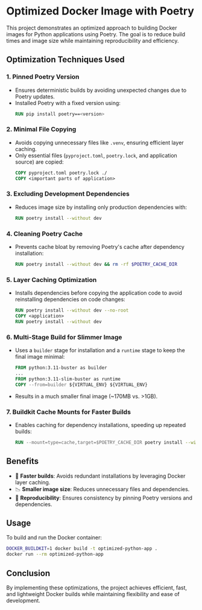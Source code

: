 # Optimized Docker Image with Poetry

This project demonstrates an optimized approach to building Docker images for Python applications using Poetry. The goal is to reduce build times and image size while maintaining reproducibility and efficiency.

## Optimization Techniques Used

### 1. **Pinned Poetry Version**
- Ensures deterministic builds by avoiding unexpected changes due to Poetry updates.
- Installed Poetry with a fixed version using:
  ```dockerfile
  RUN pip install poetry==<version>
  ```

### 2. **Minimal File Copying**
- Avoids copying unnecessary files like `.venv`, ensuring efficient layer caching.
- Only essential files (`pyproject.toml`, `poetry.lock`, and application source) are copied:
  ```dockerfile
  COPY pyproject.toml poetry.lock ./
  COPY <important parts of application>
  ```

### 3. **Excluding Development Dependencies**
- Reduces image size by installing only production dependencies with:
  ```dockerfile
  RUN poetry install --without dev
  ```

### 4. **Cleaning Poetry Cache**
- Prevents cache bloat by removing Poetry's cache after dependency installation:
  ```dockerfile
  RUN poetry install --without dev && rm -rf $POETRY_CACHE_DIR
  ```

### 5. **Layer Caching Optimization**
- Installs dependencies before copying the application code to avoid reinstalling dependencies on code changes:
  ```dockerfile
  RUN poetry install --without dev --no-root
  COPY <application>
  RUN poetry install --without dev
  ```

### 6. **Multi-Stage Build for Slimmer Image**
- Uses a `builder` stage for installation and a `runtime` stage to keep the final image minimal:
  ```dockerfile
  FROM python:3.11-buster as builder
  ...
  FROM python:3.11-slim-buster as runtime
  COPY --from=builder ${VIRTUAL_ENV} ${VIRTUAL_ENV}
  ```
- Results in a much smaller final image (~170MB vs. >1GB).

### 7. **Buildkit Cache Mounts for Faster Builds**
- Enables caching for dependency installations, speeding up repeated builds:
  ```dockerfile
  RUN --mount=type=cache,target=$POETRY_CACHE_DIR poetry install --without dev --no-root
  ```

## Benefits
- 🚀 **Faster builds**: Avoids redundant installations by leveraging Docker layer caching.
- 📉 **Smaller image size**: Reduces unnecessary files and dependencies.
- 🔄 **Reproducibility**: Ensures consistency by pinning Poetry versions and dependencies.

## Usage
To build and run the Docker container:
```sh
DOCKER_BUILDKIT=1 docker build -t optimized-python-app .
docker run --rm optimized-python-app
```

## Conclusion
By implementing these optimizations, the project achieves efficient, fast, and lightweight Docker builds while maintaining flexibility and ease of development.

